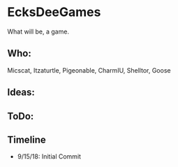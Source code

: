 # EcksDeeGames
What will be, a game.

Who:
----
Micscat, Itzaturtle, Pigeonable, CharmIU, Shelltor, Goose

Ideas:
--------

    
ToDo:
--------

Timeline
--------
<ul>
  <li> 9/15/18: Initial Commit
</ul>
